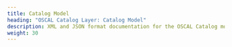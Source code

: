 ```yaml
---
title: Catalog Model
heading: "OSCAL Catalog Layer: Catalog Model"
description: XML and JSON format documentation for the OSCAL Catalog model, which is the single model in the OSCAL Catalog layer. These formats model a control catalog.
weight: 30
---
```

